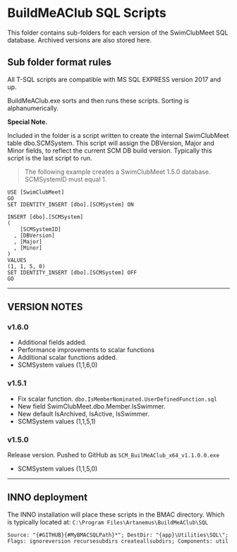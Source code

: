 # BuildMeAClub SQL Scripts

This folder contains sub-folders for each version of the SwimClubMeet SQL database. Archived versions are also stored here.

## Sub folder format rules

All T-SQL scripts are compatible with MS SQL EXPRESS version 2017 and up.

BuildMeAClub.exe sorts and then runs these scripts. Sorting is alphanumerically.

**Special Note.**

Included in the folder is a script written to create the internal SwimClubMeet table dbo.SCMSystem.
This script will assign the DBVersion, Major and Minor fields, to reflect the current SCM DB build version.
Typically this script is the last script to run.

> The following example creates a SwimClubMeet 1.5.0 database. SCMSystemID must equal 1.  

~~~,T-SQL
USE [SwimClubMeet]
GO
SET IDENTITY_INSERT [dbo].[SCMSystem] ON

INSERT [dbo].[SCMSystem]
(
    [SCMSystemID]
  , [DBVersion]
  , [Major]
  , [Minor]
)
VALUES
(1, 1, 5, 0)
SET IDENTITY_INSERT [dbo].[SCMSystem] OFF
GO
~~~

---
## VERSION NOTES

### v1.6.0

- Additional fields added.
- Performance improvements to scalar functions
- Additional scalar functions added.
- SCMSystem values (1,1,6,0)

### v1.5.1

- Fix scalar function. `dbo.IsMemberNominated.UserDefinedFunction.sql`
- New field SwimClubMeet.dbo.Member.IsSwimmer.
- New default IsArchived, IsActive, IsSwimmer.
- SCMSystem values (1,1,5,1)

### v1.5.0

Release version. Pushed to GitHub as `SCM_BuilMeAClub_x64_v1.1.0.0.exe` 

- SCMSystem values (1,1,5,0)

---
## INNO deployment

The INNO installation will place these scripts in the BMAC directory. Which is typically located at: `C:\Program Files\Artanemus\BuildMeAClub\SQL`

~~~, INNO
Source: "{#GITHUB}{#MyBMACSQLPath}*"; DestDir: "{app}\Utilities\SQL\"; Flags: ignoreversion recursesubdirs createallsubdirs; Components: util
~~~
